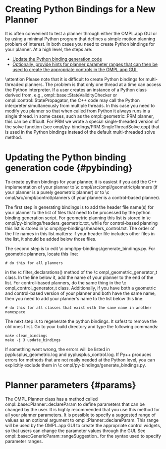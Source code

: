 # Creating Python Bindings for a New Planner

It is often convenient to test a planner through either the OMPL.app GUI or by using a minimal Python program that defines a simple motion planning problem of interest. In both cases you need to create Python bindings for your planner. At a high level, the steps are:

- [Update the Python binding generation code](#pybinding)
- [Optionally, provide hints for planner parameter ranges that can then be used to create the appropriate controls in the OMPL.app GUI.](#params)

\attention
Please note that it is difficult to create Python bindings for multi-threaded planners. The problem is that only one thread at a time can access the Python interpreter. If a user creates an instance of a Python class derived from, e.g., ompl::base::StateValidityChecker or ompl::control::StatePropagator, the C++ code may call the Python interpreter simultaneously from multiple threads. In this case you need to modify you planner so that when called from Python it always runs in a single thread. In some cases, such as the ompl::geometric::PRM planner, this can be difficult. For PRM we wrote a special single-threaded version of the solve function (see ompl/py-bindings/PRM.SingleThreadSolve.cpp) that is used in the Python bindings instead of the default multi-threaded solve method.

# Updating the Python binding generation code {#pybinding}

To create python bindings for your planner, it is easiest if you add the C++ implementation of your planner to \c ompl/src/ompl/geometric/planners (if your planner is a purely geometric planner) or to \c ompl/src/ompl/control/planners (if your planner is a control-based planner).

The first step in generating bindings is to add the header file name(s) for your planner to the list of files that need to be processed by the python binding generation script. For geometric planning this list is stored in \c ompl/py-bindings/headers_geometric.txt, while for control-based planning this list is stored in \c ompl/py-bindings/headers_control.txt. The order of the file names in this list matters: if your header file includes other files in the list, it should be added below those files.

The second step is to edit \c ompl/py-bindings/generate_bindings.py. For geometric planners, locate this line:

    # do this for all planners

in the \c filter_declarations() method of the \c ompl_geometric_generator_t class. In the line below it, add the name of your planner to the end of the list. For control-based planners, do the same thing in the \c ompl_control_generator_t class. Additionally, if you have both a geometric and control-based version of your planner and both have the same name, then you need to add your planner's name to the list below this line:

    # do this for all classes that exist with the same name in another namespace

The next step is to regenerate the python bindings. It safest to remove the old ones first. Go to your build directory and type the following commands:

    make clean_bindings
    make -j 3 update_bindings

If something went wrong, the errors will be listed in pyplusplus_geometric.log and pyplusplus_control.log. If Py++ produces errors for methods that are not really needed at the Python level, you can explicitly exclude them in \c ompl/py-bindings/generate_bindings.py.

# Planner parameters {#params}

The OMPL Planner class has a method called ompl::base::Planner::declareParam to define parameters that can be changed by the user. It is highly recommended that you use this method for all your planner parameters. It is possible to specify a suggested range of values as an optional argument to ompl::Planner::declareParam. This range will be used by the OMPL.app GUI to create the appropriate control widgets, so that users can change the parameter values through the GUI. See ompl::base::GenericParam::rangeSuggestion_ for the syntax used to specify parameter ranges.
